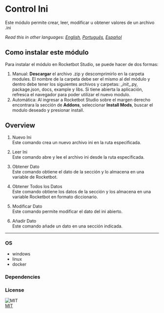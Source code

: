 # Control Ini
  
Este módulo permite crear, leer, modificar u obtener valores de un archivo .ini  

*Read this in other languages: [English](README.md), [Português](README.pr.md), [Español](README.es.md)*

## Como instalar este módulo
  
Para instalar el módulo en Rocketbot Studio, se puede hacer de dos formas:
1. Manual: __Descargar__ el archivo .zip y descomprimirlo en la carpeta modules. El nombre de la carpeta debe ser el mismo al del módulo y dentro debe tener los siguientes archivos y carpetas: \__init__.py, package.json, docs, example y libs. Si tiene abierta la aplicación, refresca el navegador para poder utilizar el nuevo modulo.
2. Automática: Al ingresar a Rocketbot Studio sobre el margen derecho encontrara la sección de **Addons**, seleccionar **Install Mods**, buscar el modulo deseado y presionar install.  


## Overview


1. Nuevo Ini  
Este comando crea un nuevo archivo ini en la ruta especificada.

2. Leer Ini  
Este comando abre y lee el archivo ini desde la ruta especificada.

3. Obtener Dato  
Este comando obtiene el dato de la sección y lo almacena en una variable de Rocketbot.

4. Obtener Todos los Datos  
Este comando obtiene los datos de la sección y los almacena en una variable Rocketbot en formato diccionario.

5. Modificar Dato  
Este comando permite modificar el dato del ini abierto.

6. Añadir Dato  
Este comando añade un dato en una sección indicada.  




----
### OS

- windows
- linux
- docker

### Dependencies

### License
  
![MIT](https://camo.githubusercontent.com/107590fac8cbd65071396bb4d04040f76cde5bde/687474703a2f2f696d672e736869656c64732e696f2f3a6c6963656e73652d6d69742d626c75652e7376673f7374796c653d666c61742d737175617265)  
[MIT](http://opensource.org/licenses/mit-license.ph)